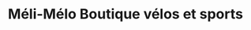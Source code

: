 ---
title: "Méli-Mélo Boutique vélos et sports"
url: /strasbourg/meli-melo-boutique-velos-et-sports/
shop: Sport
---